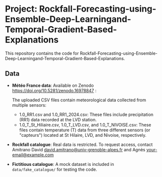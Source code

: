# Project: Rockfall-Forecasting-using-Ensemble-Deep-Learningand-Temporal-Gradient-Based-Explanations


This repository contains the code for Rockfall-Forecasting-using-Ensemble-Deep-Learningand-Temporal-Gradient-Based-Explanations.

## Data

- **Météo France data**: Available on Zenodo https://doi.org/10.5281/zenodo.16978847 :
  
  The uploaded CSV files contain meteorological data collected from multiple sensors:
    - 1.0_RR1.csv and 1.0_RR1_2024.csv: These files include precipitation (RR1) data recorded at the LVD station.
    - 1.0_T_St_Hiliaire.csv, 1.0_T_LVD.csv, and 1.0_T_NIVOISE.csv: These files contain temperature (T) data from three different sensors (or "capteurs") located at St Hilaire, LVD, and Nivoise, respectively.

- **Rockfall catalogue**: Real data is restricted. To request access, contact Amitrano David [david.amitrano@univ-grenoble-alpes.fr](david.amitrano@univ-grenoble-alpes.fr) and Agnès [your-email@example.com](mailto:your-email@example.com) 
- **Fictitious catalogue**: A mock dataset is included in `data/fake_catalogue/` for testing the code.
